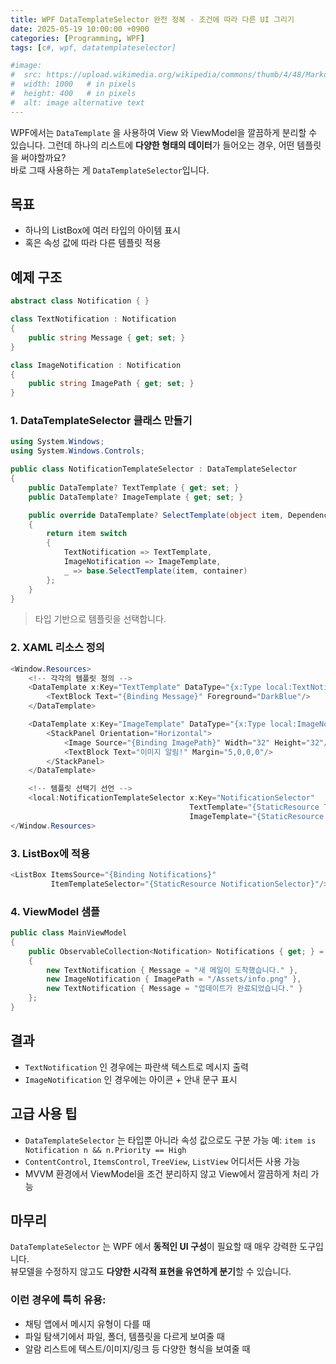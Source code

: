 ```yaml
---
title: WPF DataTemplateSelector 완전 정복 - 조건에 따라 다른 UI 그리기
date: 2025-05-19 10:00:00 +0900
categories: [Programming, WPF]
tags: [c#, wpf, datatemplateselector]

#image:
#  src: https://upload.wikimedia.org/wikipedia/commons/thumb/4/48/Markdown-mark.svg/1200px-Markdown-mark.svg.png
#  width: 1000   # in pixels
#  height: 400   # in pixels
#  alt: image alternative text
---
```


WPF에서는 ```DataTemplate``` 을 사용하여 View 와 ViewModel을 깔끔하게 분리할 수 있습니다. 그런데 하나의 리스트에 **다양한 형태의 데이터**가 들어오는 경우, 어떤 템플릿을 써야할까요?   
바로 그때 사용하는 게 ```DataTemplateSelector```입니다.

## 목표
- 하나의 ListBox에 여러 타입의 아이템 표시
- 혹은 속성 값에 따라 다른 템플릿 적용

## 예제 구조

```cs
abstract class Notification { }

class TextNotification : Notification
{
    public string Message { get; set; }
}

class ImageNotification : Notification
{
    public string ImagePath { get; set; }
}
```

### 1. DataTemplateSelector 클래스 만들기

```cs
using System.Windows;
using System.Windows.Controls;

public class NotificationTemplateSelector : DataTemplateSelector
{
    public DataTemplate? TextTemplate { get; set; }
    public DataTemplate? ImageTemplate { get; set; }

    public override DataTemplate? SelectTemplate(object item, DependencyObject container)
    {
        return item switch
        {
            TextNotification => TextTemplate,
            ImageNotification => ImageTemplate,
            _ => base.SelectTemplate(item, container)
        };
    }
}
```

> 타입 기반으로 템플릿을 선택합니다.

### 2. XAML 리소스 정의

```cs
<Window.Resources>
    <!-- 각각의 템플릿 정의 -->
    <DataTemplate x:Key="TextTemplate" DataType="{x:Type local:TextNotification}">
        <TextBlock Text="{Binding Message}" Foreground="DarkBlue"/>
    </DataTemplate>

    <DataTemplate x:Key="ImageTemplate" DataType="{x:Type local:ImageNotification}">
        <StackPanel Orientation="Horizontal">
            <Image Source="{Binding ImagePath}" Width="32" Height="32"/>
            <TextBlock Text="이미지 알림!" Margin="5,0,0,0"/>
        </StackPanel>
    </DataTemplate>

    <!-- 템플릿 선택기 선언 -->
    <local:NotificationTemplateSelector x:Key="NotificationSelector"
                                        TextTemplate="{StaticResource TextTemplate}"
                                        ImageTemplate="{StaticResource ImageTemplate}"/>
</Window.Resources>
```

### 3. ListBox에 적용

```cs
<ListBox ItemsSource="{Binding Notifications}"
         ItemTemplateSelector="{StaticResource NotificationSelector}"/>
```

### 4. ViewModel 샘플

```cs
public class MainViewModel
{
    public ObservableCollection<Notification> Notifications { get; } = new()
    {
        new TextNotification { Message = "새 메일이 도착했습니다." },
        new ImageNotification { ImagePath = "/Assets/info.png" },
        new TextNotification { Message = "업데이트가 완료되었습니다." }
    };
}
```

## 결과
- ```TextNotification``` 인 경우에는 파란색 텍스트로 메시지 출력
- ```ImageNotification``` 인 경우에는 아이콘 + 안내 문구 표시

## 고급 사용 팁
- ```DataTemplateSelector``` 는 타입뿐 아니라 속성 값으로도 구분 가능
예: ```item is Notification n && n.Priority == High```
- ```ContentControl```, ```ItemsControl```, ```TreeView```, ```ListView``` 어디서든 사용 가능
- MVVM 환경에서 ViewModel을 조건 분리하지 않고 View에서 깔끔하게 처리 가능

## 마무리
```DataTemplateSelector``` 는 WPF 에서 **동적인 UI 구성**이 필요할 때 매우 강력한 도구입니다.   
뷰모델을 수정하지 않고도 **다양한 시각적 표현을 유연하게 분기**할 수 있습니다.

### 이런 경우에 특히 유용:
- 채팅 앱에서 메시지 유형이 다를 때
- 파일 탐색기에서 파일, 폴더, 템플릿을 다르게 보여줄 때
- 알람 리스트에 텍스트/이미지/링크 등 다양한 형식을 보여줄 때 